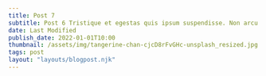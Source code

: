 ```yaml
---
title: Post 7
subtitle: Post 6 Tristique et egestas quis ipsum suspendisse. Non arcu risus quis varius quam quisque id. Ac felis donec et odio pellentesque
date: Last Modified
publish_date: 2022-01-01T10:00
thumbnail: /assets/img/tangerine-chan-cjcD8rFvGHc-unsplash_resized.jpg
tags: post
layout: "layouts/blogpost.njk"
---
```

